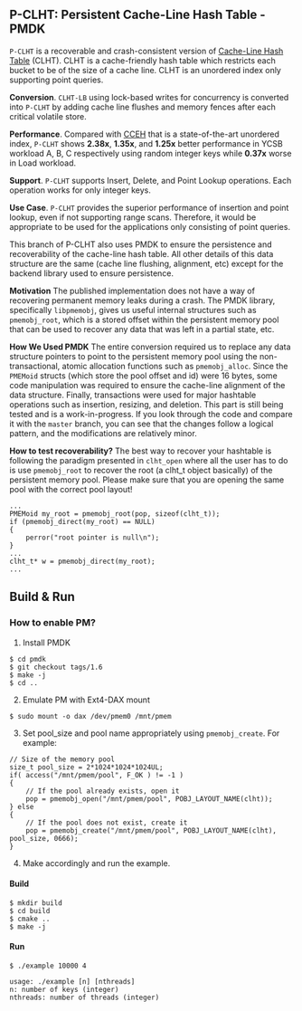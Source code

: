## P-CLHT: Persistent Cache-Line Hash Table - PMDK

`P-CLHT` is a recoverable and crash-consistent version of [Cache-Line Hash Table](https://dl.acm.org/citation.cfm?id=2694359) (CLHT).
CLHT is a cache-friendly hash table which restricts each bucket to be of the size of a cache line. 
CLHT is an unordered index only supporting point queries.

**Conversion**. `CLHT-LB` using lock-based writes for concurrency is converted into `P-CLHT` by adding cache line flushes and memory fences after each critical volatile store. 

**Performance**. Compared with [CCEH](https://www.usenix.org/conference/fast19/presentation/nam) that is a 
state-of-the-art unordered index, `P-CLHT` shows **2.38x**, **1.35x**, and **1.25x** better performance in 
YCSB workload A, B, C respectively using random integer keys while **0.37x** worse in Load workload.

**Support**. `P-CLHT` supports Insert, Delete, and Point Lookup operations. Each operation works for only integer keys.

**Use Case**. `P-CLHT` provides the superior performance of insertion and point lookup, even if not supporting
range scans. Therefore, it would be appropriate to be used for the applications only consisting of point queries.

This branch of P-CLHT also uses PMDK to ensure the persistence and recoverability of the cache-line hash table. All other details of this data structure are the same (cache line flushing, alignment, etc) except for the backend library used to ensure persistence.

**Motivation** The published implementation does not have a way of recovering permanent memory leaks during a crash. The PMDK library, specifically `libpmemobj`, gives us useful internal structures such as `pmemobj_root`, which is a stored offset within the persistent memory pool that can be used to recover any data that was left in a partial state, etc.

**How We Used PMDK** The entire conversion required us to replace any data structure pointers to point to the persistent memory pool using the non-transactional, atomic allocation functions such as `pmemobj_alloc`. Since the `PMEMoid` structs (which store the pool offset and id) were 16 bytes, some code manipulation was required to ensure the cache-line alignment of the data structure. Finally, transactions were used for major hashtable operations such as insertion, resizing, and deletion. This part is still being tested and is a work-in-progress. If you look through the code and compare it with the `master` branch, you can see that the changes follow a logical pattern, and the modifications are relatively minor. 

**How to test recoverability?** The best way to recover your hashtable is following the paradigm presented in `clht_open` where all the user has to do is use `pmemobj_root` to recover the root (a clht_t object basically) of the persistent memory pool. Please make sure that you are opening the same pool with the correct pool layout! 
```
...
PMEMoid my_root = pmemobj_root(pop, sizeof(clht_t));
if (pmemobj_direct(my_root) == NULL)
{
    perror("root pointer is null\n");
} 
...
clht_t* w = pmemobj_direct(my_root);
...
```

## Build & Run
### How to enable PM?
1. Install PMDK
```$ git clone https://github.com/pmem/pmdk.git 
$ cd pmdk
$ git checkout tags/1.6
$ make -j
$ cd ..  
```
2. Emulate PM with Ext4-DAX mount
```$ sudo mkfs.ext4 -b 4096 -E stride=512 -F /dev/pmem0
$ sudo mount -o dax /dev/pmem0 /mnt/pmem
```

3.  Set pool_size and pool name appropriately using `pmemobj_create`. For example:
```
// Size of the memory pool
size_t pool_size = 2*1024*1024*1024UL;
if( access("/mnt/pmem/pool", F_OK ) != -1 ) 
{
    // If the pool already exists, open it
    pop = pmemobj_open("/mnt/pmem/pool", POBJ_LAYOUT_NAME(clht));
} else 
{
    // If the pool does not exist, create it
    pop = pmemobj_create("/mnt/pmem/pool", POBJ_LAYOUT_NAME(clht), pool_size, 0666);
}
```

4. Make accordingly and run the example. 

#### Build

```
$ mkdir build
$ cd build
$ cmake ..
$ make -j
```

#### Run

```
$ ./example 10000 4

usage: ./example [n] [nthreads]
n: number of keys (integer)
nthreads: number of threads (integer)
```
